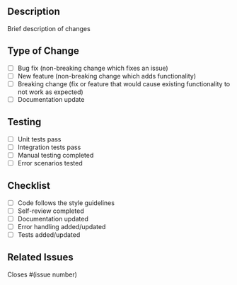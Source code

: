 ## Description
Brief description of changes

## Type of Change
- [ ] Bug fix (non-breaking change which fixes an issue)
- [ ] New feature (non-breaking change which adds functionality)
- [ ] Breaking change (fix or feature that would cause existing functionality to not work as expected)
- [ ] Documentation update

## Testing
- [ ] Unit tests pass
- [ ] Integration tests pass
- [ ] Manual testing completed
- [ ] Error scenarios tested

## Checklist
- [ ] Code follows the style guidelines
- [ ] Self-review completed
- [ ] Documentation updated
- [ ] Error handling added/updated
- [ ] Tests added/updated

## Related Issues
Closes #(issue number) 